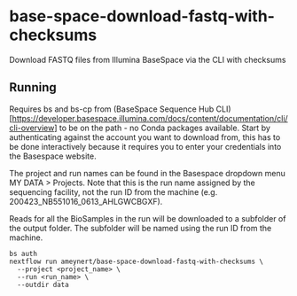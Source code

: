 # base-space-download-fastq-with-checksums
Download FASTQ files from Illumina BaseSpace via the CLI with checksums

## Running

Requires bs and bs-cp from (BaseSpace Sequence Hub CLI)[https://developer.basespace.illumina.com/docs/content/documentation/cli/cli-overview] to be on the path - no Conda packages available. Start by authenticating against the account you want to download from, this has to be done interactively because it requires you to enter your credentials into the Basespace website.

The project and run names can be found in the Basespace dropdown menu MY DATA > Projects. Note that this is the run name assigned by the sequencing facility, not the run ID from the machine (e.g. 200423_NB551016_0613_AHLGWCBGXF).

Reads for all the BioSamples in the run will be downloaded to a subfolder of the output folder. The subfolder will be named using the run ID from the machine.

```
bs auth
nextflow run ameynert/base-space-download-fastq-with-checksums \
  --project <project_name> \
  --run <run_name> \
  --outdir data
```
